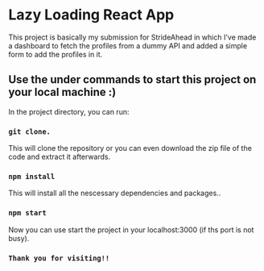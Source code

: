 # Lazy Loading React App

This project is basically my submission for StrideAhead in which I've made a dashboard to fetch the profiles from a dummy API and added a simple form to add the profiles in it.

## Use the under commands to start this project on your local machine :)

In the project directory, you can run:

### `git clone.`

This will clone the repository or you can even download the zip file of the code and extract it afterwards.

### `npm install`

This will install all the nescessary dependencies and packages..

### `npm start`

Now you can use start the project in your localhost:3000 (if ths port is not busy).

### `Thank you for visiting!!`
